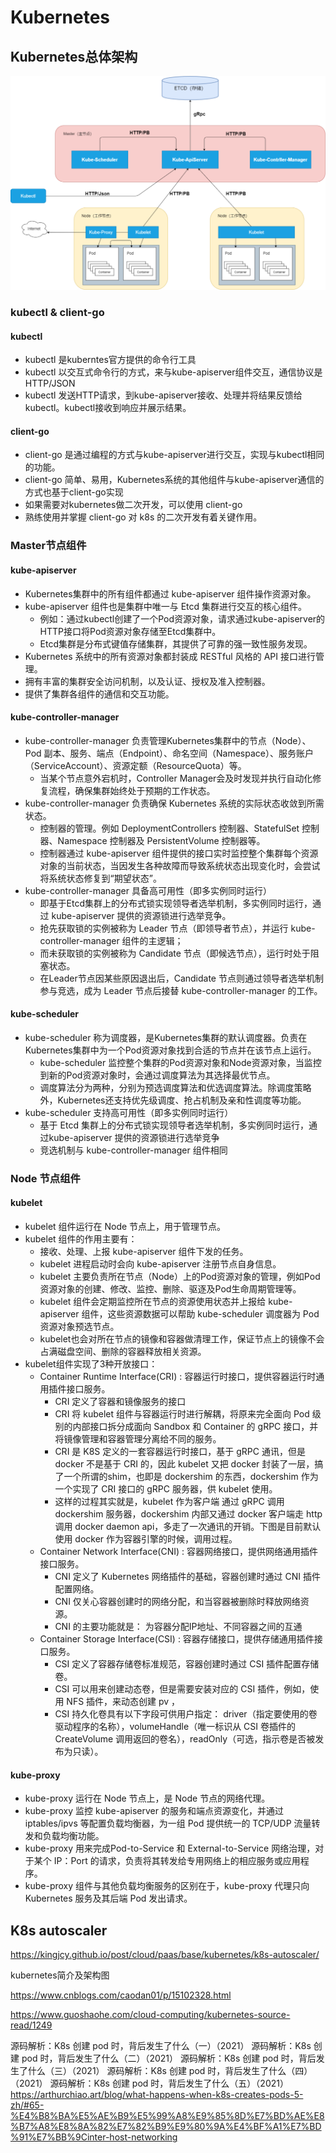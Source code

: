 # Kubernetes

## Kubernetes总体架构

![k8s-overall-architecture.png](./k8s-overall-architecture.png)

### kubectl & client-go 

#### kubectl

- kubectl 是kuberntes官方提供的命令行工具
- kubectl 以交互式命令行的方式，来与kube-apiserver组件交互，通信协议是 HTTP/JSON
- kubectl 发送HTTP请求，到kube-apiserver接收、处理并将结果反馈给kubectl。kubectl接收到响应并展示结果。

#### client-go

- client-go 是通过编程的方式与kube-apiserver进行交互，实现与kubectl相同的功能。
- client-go 简单、易用，Kubernetes系统的其他组件与kube-apiserver通信的方式也基于client-go实现
- 如果需要对kubernetes做二次开发，可以使用 client-go
- 熟练使用并掌握 client-go 对 k8s 的二次开发有着关键作用。

### Master节点组件

#### kube-apiserver

- Kubernetes集群中的所有组件都通过 kube-apiserver 组件操作资源对象。
- kube-apiserver 组件也是集群中唯一与 Etcd 集群进行交互的核心组件。
    - 例如：通过kubectl创建了一个Pod资源对象，请求通过kube-apiserver的HTTP接口将Pod资源对象存储至Etcd集群中。
    - Etcd集群是分布式键值存储集群，其提供了可靠的强一致性服务发现。
- Kubernetes 系统中的所有资源对象都封装成 RESTful 风格的 API 接口进行管理。
- 拥有丰富的集群安全访问机制，以及认证、授权及准入控制器。
- 提供了集群各组件的通信和交互功能。

#### kube-controller-manager

- kube-controller-manager 负责管理Kubernetes集群中的节点（Node）、Pod 副本、服务、端点（Endpoint）、命名空间（Namespace）、服务账户（ServiceAccount）、资源定额（ResourceQuota）等。
    - 当某个节点意外宕机时，Controller Manager会及时发现并执行自动化修复流程，确保集群始终处于预期的工作状态。
- kube-controller-manager 负责确保 Kubernetes 系统的实际状态收敛到所需状态。
    - 控制器的管理。例如 DeploymentControllers 控制器、StatefulSet 控制器、Namespace 控制器及 PersistentVolume 控制器等。
    - 控制器通过 kube-apiserver 组件提供的接口实时监控整个集群每个资源对象的当前状态，当因发生各种故障而导致系统状态出现变化时，会尝试将系统状态修复到“期望状态”。
- kube-controller-manager 具备高可用性（即多实例同时运行）
    - 即基于Etcd集群上的分布式锁实现领导者选举机制，多实例同时运行，通过 kube-apiserver 提供的资源锁进行选举竞争。
    - 抢先获取锁的实例被称为 Leader 节点（即领导者节点），并运行 kube-controller-manager 组件的主逻辑；
    - 而未获取锁的实例被称为 Candidate 节点（即候选节点），运行时处于阻塞状态。
    - 在Leader节点因某些原因退出后，Candidate 节点则通过领导者选举机制参与竞选，成为 Leader 节点后接替 kube-controller-manager 的工作。

#### kube-scheduler

- kube-scheduler 称为调度器，是Kubernetes集群的默认调度器。负责在Kubernetes集群中为一个Pod资源对象找到合适的节点并在该节点上运行。
    - kube-scheduler 监控整个集群的Pod资源对象和Node资源对象，当监控到新的Pod资源对象时，会通过调度算法为其选择最优节点。
    - 调度算法分为两种，分别为预选调度算法和优选调度算法。除调度策略外，Kubernetes还支持优先级调度、抢占机制及亲和性调度等功能。
- kube-scheduler 支持高可用性（即多实例同时运行）
    - 基于 Etcd 集群上的分布式锁实现领导者选举机制，多实例同时运行，通过kube-apiserver 提供的资源锁进行选举竞争
    - 竞选机制与 kube-controller-manager 组件相同

### Node 节点组件

#### kubelet

- kubelet 组件运行在 Node 节点上，用于管理节点。
- kubelet 组件的作用主要有：
    - 接收、处理、上报 kube-apiserver 组件下发的任务。
    - kubelet 进程启动时会向 kube-apiserver 注册节点自身信息。
    - kubelet 主要负责所在节点（Node）上的Pod资源对象的管理，例如Pod资源对象的创建、修改、监控、删除、驱逐及Pod生命周期管理等。
    - kubelet 组件会定期监控所在节点的资源使用状态并上报给 kube-apiserver 组件，这些资源数据可以帮助 kube-scheduler 调度器为 Pod 资源对象预选节点。
    - kubelet也会对所在节点的镜像和容器做清理工作，保证节点上的镜像不会占满磁盘空间、删除的容器释放相关资源。
- kubelet组件实现了3种开放接口：
    - Container Runtime Interface(CRI) : 容器运行时接口，提供容器运行时通用插件接口服务。
        - CRI 定义了容器和镜像服务的接口
        - CRI 将 kubelet 组件与容器运行时进行解耦，将原来完全面向 Pod 级别的内部接口拆分成面向 Sandbox 和 Container 的 gRPC 接口，并将镜像管理和容器管理分离给不同的服务。
        - CRI 是 K8S 定义的一套容器运行时接口，基于 gRPC 通讯，但是 docker 不是基于 CRI 的，因此 kubelet 又把 docker 封装了一层，搞了一个所谓的shim，也即是 dockershim 的东西，dockershim 作为一个实现了 CRI  接口的 gRPC 服务器，供 kubelet 使用。
        - 这样的过程其实就是，kubelet 作为客户端 通过 gRPC 调用 dockershim 服务器，dockershim 内部又通过 docker 客户端走 http 调用 docker daemon api，多走了一次通讯的开销。下图是目前默认使用 docker 作为容器引擎的时候，调用过程。
    - Container Network Interface(CNI) : 容器网络接口，提供网络通用插件接口服务。
        - CNI 定义了 Kubernetes 网络插件的基础，容器创建时通过 CNI 插件配置网络。
        - CNI 仅关心容器创建时的网络分配，和当容器被删除时释放网络资源。
        - CNI 的主要功能就是： 为容器分配IP地址、不同容器之间的互通
    - Container Storage Interface(CSI) : 容器存储接口，提供存储通用插件接口服务。
        - CSI 定义了容器存储卷标准规范，容器创建时通过 CSI 插件配置存储卷。
        - CSI 可以用来创建动态卷，但是需要安装对应的 CSI 插件，例如，使用 NFS 插件，来动态创建 pv ，
        - CSI 持久化卷具有以下字段可供用户指定： driver（指定要使用的卷驱动程序的名称），volumeHandle（唯一标识从 CSI 卷插件的 CreateVolume 调用返回的卷名），readOnly（可选，指示卷是否被发布为只读）。

#### kube-proxy

- kube-proxy 运行在 Node 节点上，是 Node 节点的网络代理。
- kube-proxy 监控 kube-apiserver 的服务和端点资源变化，并通过 iptables/ipvs 等配置负载均衡器，为一组 Pod 提供统一的 TCP/UDP 流量转发和负载均衡功能。
- kube-proxy 用来完成Pod-to-Service 和 External-to-Service 网络治理，对于某个 IP：Port 的请求，负责将其转发给专用网络上的相应服务或应用程序。
- kube-proxy 组件与其他负载均衡服务的区别在于，kube-proxy 代理只向 Kubernetes 服务及其后端 Pod 发出请求。

## K8s autoscaler

https://kingjcy.github.io/post/cloud/paas/base/kubernetes/k8s-autoscaler/

kubernetes简介及架构图

https://www.cnblogs.com/caodan01/p/15102328.html

https://www.guoshaohe.com/cloud-computing/kubernetes-source-read/1249


源码解析：K8s 创建 pod 时，背后发生了什么（一）（2021）
源码解析：K8s 创建 pod 时，背后发生了什么（二）（2021）
源码解析：K8s 创建 pod 时，背后发生了什么（三）（2021）
源码解析：K8s 创建 pod 时，背后发生了什么（四）（2021）
源码解析：K8s 创建 pod 时，背后发生了什么（五）（2021）
https://arthurchiao.art/blog/what-happens-when-k8s-creates-pods-5-zh/#65-%E4%B8%BA%E5%AE%B9%E5%99%A8%E9%85%8D%E7%BD%AE%E8%B7%A8%E8%8A%82%E7%82%B9%E9%80%9A%E4%BF%A1%E7%BD%91%E7%BB%9Cinter-host-networking